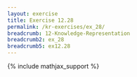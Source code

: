 ```yaml
---
layout: exercise
title: Exercise 12.28
permalink: /kr-exercises/ex_28/
breadcrumb: 12-Knowledge-Representation
breadcrumb2: ex_28
breadcrumb5: ex12.28
---
```


{% include mathjax_support %}

